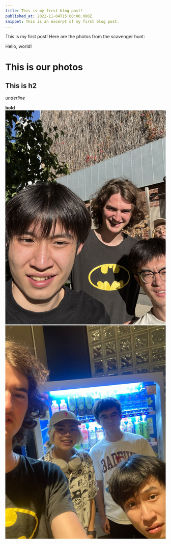 ```yaml
---
title: This is my first blog post!
published_at: 2022-11-04T15:00:00.000Z
snippet: This is an excerpt of my first blog post.
---
```


This is my first post!  Here are the photos from the scavenger hunt:

Hello, world!

# This is our photos

## This is h2

_underline_

**bold**
![This is wechat img 10](../static/WechatIMG10.jpg)
![This is wechat img 11](../static/WechatIMG11.jpg)
